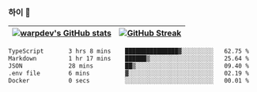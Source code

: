 
### 하이 👋
[![warpdev's GitHub stats](https://github-readme-stats.vercel.app/api?username=warpdev&show_icons=true&theme=vue-dark)](#) |[![GitHub Streak](https://github-readme-streak-stats.herokuapp.com/?user=warpdev&theme=dark)](#)
--- | --- |
<!--START_SECTION:waka-->

```txt
TypeScript       3 hrs 8 mins    ███████████████▓░░░░░░░░░   62.75 %
Markdown         1 hr 17 mins    ██████▒░░░░░░░░░░░░░░░░░░   25.64 %
JSON             28 mins         ██▒░░░░░░░░░░░░░░░░░░░░░░   09.40 %
.env file        6 mins          ▓░░░░░░░░░░░░░░░░░░░░░░░░   02.19 %
Docker           0 secs          ░░░░░░░░░░░░░░░░░░░░░░░░░   00.01 %
```

<!--END_SECTION:waka-->

<!--
**warpdev/warpdev** is a ✨ _special_ ✨ repository because its `README.md` (this file) appears on your GitHub profile.

Here are some ideas to get you started:

- 🔭 I’m currently working on ...
- 🌱 I’m currently learning ...
- 👯 I’m looking to collaborate on ...
- 🤔 I’m looking for help with ...
- 💬 Ask me about ...
- 📫 How to reach me: ...
- 😄 Pronouns: ...
- ⚡ Fun fact: ...
-->
